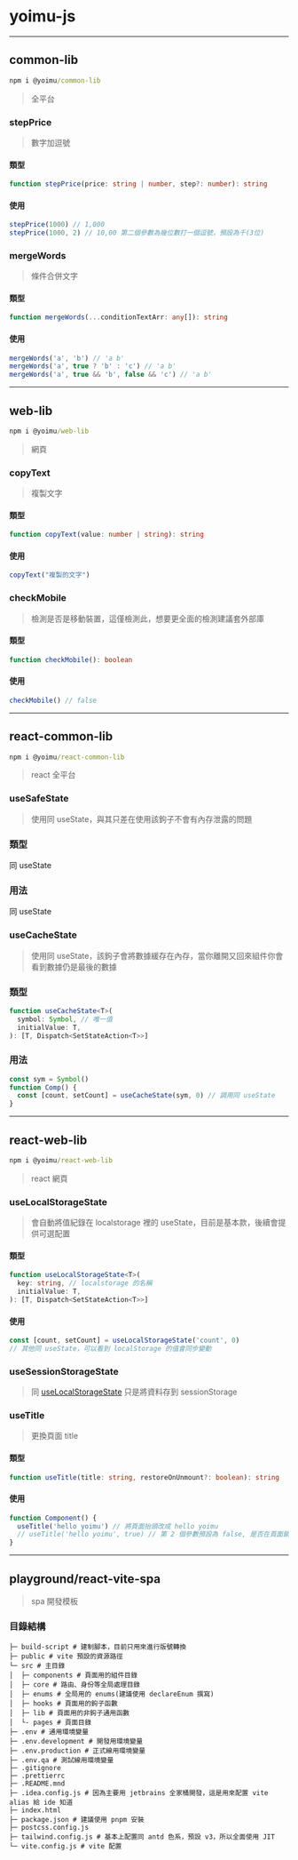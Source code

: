# yoimu-js

---

## common-lib

```cmd
npm i @yoimu/common-lib
```

> 全平台

### stepPrice

> 數字加逗號

#### 類型

```typescript
function stepPrice(price: string | number, step?: number): string
```

#### 使用

```javascript
stepPrice(1000) // 1,000
stepPrice(1000, 2) // 10,00 第二個參數為幾位數打一個逗號，預設為千(3位)
```

### mergeWords

> 條件合併文字

#### 類型

```typescript
function mergeWords(...conditionTextArr: any[]): string
```

#### 使用

```javascript
mergeWords('a', 'b') // 'a b'
mergeWords('a', true ? 'b' : 'c') // 'a b'
mergeWords('a', true && 'b', false && 'c') // 'a b'
```

---

## web-lib

```cmd
npm i @yoimu/web-lib
```

> 網頁

### copyText

> 複製文字

#### 類型

```typescript
function copyText(value: number | string): string
```

#### 使用

```javascript
copyText("複製的文字")
```

### checkMobile

> 檢測是否是移動裝置，這僅檢測此，想要更全面的檢測建議套外部庫

#### 類型

```typescript
function checkMobile(): boolean
```

#### 使用

```javascript
checkMobile() // false
```

---

## react-common-lib

```cmd
npm i @yoimu/react-common-lib
```

> react 全平台

### useSafeState

> 使用同 useState，與其只差在使用該鉤子不會有內存泄露的問題

### 類型

同 useState

### 用法

同 useState

### useCacheState

> 使用同 useState，該鉤子會將數據緩存在內存，當你離開又回來組件你會看到數據仍是最後的數據

### 類型

```typescript
function useCacheState<T>(
  symbol: Symbol, // 唯一值
  initialValue: T,
): [T, Dispatch<SetStateAction<T>>]
```

### 用法

```javascript
const sym = Symbol()
function Comp() {
  const [count, setCount] = useCacheState(sym, 0) // 調用同 useState
}
```

---

## react-web-lib

```cmd
npm i @yoimu/react-web-lib
```

> react 網頁

### useLocalStorageState

> 會自動將值紀錄在 localstorage 裡的 useState，目前是基本款，後續會提供可選配置

#### 類型

```typescript
function useLocalStorageState<T>(
  key: string, // localstorage 的名稱
  initialValue: T,
): [T, Dispatch<SetStateAction<T>>]
```

#### 使用

```javascript
const [count, setCount] = useLocalStorageState('count', 0)
// 其他同 useState，可以看到 localStorage 的值會同步變動
```

### useSessionStorageState

> 同 [useLocalStorageState](https://github.com/yoimu-team/js#uselocalstoragestate) 只是將資料存到 sessionStorage

### useTitle

> 更換頁面 title

#### 類型

```typescript
function useTitle(title: string, restoreOnUnmount?: boolean): string
```

#### 使用

```javascript
function Component() {
  useTitle('hello yoimu') // 將頁面抬頭改成 hello yoimu
  // useTitle('hello yoimu', true) // 第 2 個參數預設為 false, 是否在頁面銷毀時返回上個標題
}
```

---

## playground/react-vite-spa

> spa 開發模板

### 目錄結構

```
├─ build-script # 建制腳本，目前只用來進行版號轉換
├─ public # vite 預設的資源路徑
└─ src # 主目錄
│  ├─ components # 頁面用的組件目錄
│  ├─ core # 路由、身份等全局處理目錄
│  ├─ enums # 全局用的 enums(建議使用 declareEnum 撰寫)
│  ├─ hooks # 頁面用的鉤子函數
│  ├─ lib # 頁面用的非鉤子通用函數
│  └- pages # 頁面目錄
├─ .env # 通用環境變量
├─ .env.development # 開發用環境變量
├─ .env.production # 正式線用環境變量
├─ .env.qa # 測試線用環境變量
├─ .gitignore
├─ .prettierrc
├─ .README.mnd
├─ .idea.config.js # 因為主要用 jetbrains 全家桶開發，這是用來配置 vite alias 給 ide 知道
├─ index.html
├─ package.json # 建議使用 pnpm 安裝
├─ postcss.config.js
├─ tailwind.config.js # 基本上配置同 antd 色系，預設 v3，所以全面使用 JIT
└─ vite.config.js # vite 配置
```
